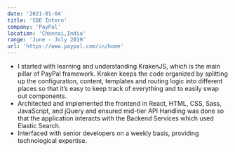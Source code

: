 ```yaml
---
date: '2021-01-04'
title: 'SDE Intern'
company: 'PayPal'
location: 'Chennai,India'
range: 'June - July 2019'
url: 'https://www.paypal.com/in/home'
---
```


- I started with learning and understanding KrakenJS, which is the main pillar of PayPal framework. Kraken keeps the code organized by splitting up the configuration, content, templates and routing logic into different places so that it’s easy to keep track of everything and to easily swap out components.
- Architected and implemented the frontend in React, HTML, CSS, Sass, JavaScript, and jQuery and ensured mid-tier API Handling was done so that the application interacts with the Backend Services which used Elastic Search.
-  Interfaced with senior developers on a weekly basis, providing technological expertise.
